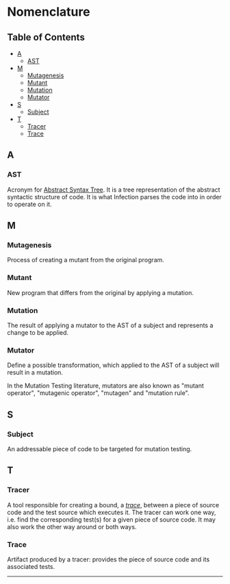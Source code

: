 # Nomenclature

## Table of Contents

- [A](#a)
    - [AST][ast]
- [M](#m)
    - [Mutagenesis][mutagenesis]
    - [Mutant][mutant]
    - [Mutation][mutation]
    - [Mutator][mutator]
- [S](#s)
    - [Subject][subject]
- [T](#t)
    - [Tracer][tracer]
    - [Trace][trace]


## A

### AST

Acronym for [Abstract Syntax Tree][ast-definition]. It is a tree representation of the abstract
syntactic structure of code. It is what Infection parses the code into in order to operate on it.


## M

### Mutagenesis

Process of creating a mutant from the original program.


### Mutant

New program that differs from the original by applying a mutation.


### Mutation

The result of applying a mutator to the AST of a subject and represents a change to be applied.


### Mutator

Define a possible transformation, which applied to the AST of a subject will result in a mutation.

In the Mutation Testing literature, mutators are also known as "mutant operator",
"mutagenic operator", "mutagen" and "mutation rule".


## S

### Subject

An addressable piece of code to be targeted for mutation testing.


## T

### Tracer

A tool responsible for creating a bound, a [_trace_][trace], between a piece of source code and the
test source which executes it. The tracer can work one way, i.e. find the corresponding test(s) for
a given piece of source code. It may also work the other way around or both ways.


### Trace

Artifact produced by a tracer: provides the piece of source code and its associated tests.


<hr />

[ast]: #ast
[ast-definition]: https://en.wikipedia.org/wiki/Abstract_syntax_tree
[mutagenesis]: #mutagenesis
[mutant]: #mutant
[mutation]: #mutation
[mutator]: #mutator
[subject]: #subject
[tracer]: #tracer
[trace]: #trace
